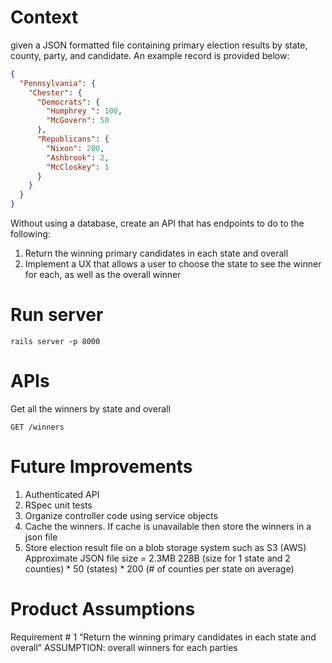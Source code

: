 # Context
given a JSON formatted file containing primary election results by state, county,
party, and candidate. An example record is provided below:

```json
{
  "Pennsylvania": {
    "Chester": {
      "Democrats": {
        "Humphrey ": 100,
        "McGovern": 50
      },
      "Republicans": {
        "Nixon": 200,
        "Ashbrook": 2,
        "McCloskey": 1
      }
    }
  }
}
```


Without using a database, create an API that has endpoints to do to the following:
1. Return the winning primary candidates in each state and overall
2. Implement a UX that allows a user to choose the state to see the winner for each,
   as well as the overall winner


# Run server

```rails server -p 8000```

# APIs
 
Get all the winners by state and overall

```http request
GET /winners
```

# Future Improvements
1. Authenticated API
2. RSpec unit tests
3. Organize controller code using service objects
4. Cache the winners. If cache is unavailable then store the winners in a json file
5. Store election result file on a blob storage system such as S3 (AWS)
   Approximate JSON file size = 2.3MB
   228B (size for 1 state and 2 counties) * 50 (states) * 200 (# of counties per state on average)


# Product Assumptions
Requirement # 1 “Return the winning primary candidates in each state and overall”
ASSUMPTION: overall winners for each parties 